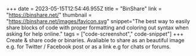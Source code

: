 +++
date = 2023-05-15T12:54:46.955Z
title = "BinShare"
link = "https://binshare.net/"
thumbnail = "https://binshare.net/images/favicon.svg"
snippet="The best way to easily share blocks of code with proper formatting and coloring out syntax when asking for help online."
tags = ["code-screenshot"," code-snippet"]
+++
Create & share code or binaries. Avaliable to share as an beautiful image e.g. for Twitter / Facebook post or as a link e.g for chats or forums.

